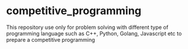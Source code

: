 # competitive_programming
This repository use only for problem solving with different type of programming language such as C++, Python, Golang, Javascript etc to prepare a competitive programming
